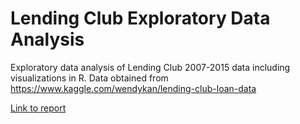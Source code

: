 # Lending Club Exploratory Data Analysis

Exploratory data analysis of Lending Club 2007-2015 data including visualizations in R. Data obtained from https://www.kaggle.com/wendykan/lending-club-loan-data

[Link to report](https://htmlpreview.github.io/?https://github.com/yanchenm/lending-club-eda/blob/master/report.html)
